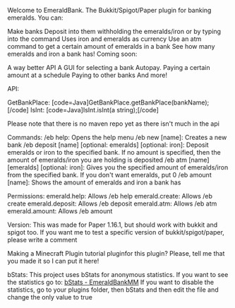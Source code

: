 Welcome to EmeraldBank. The Bukkit/Spigot/Paper plugin for banking emeralds. You can:

Make banks
Deposit into them withholding the emeralds/iron or by typing into the command
Uses iron and emeralds as currency
Use an atm command to get a certain amount of emeralds in a bank
See how many emeralds and iron a bank has!
Coming soon:

A way better API
A GUI for selecting a bank
Autopay. Paying a certain amount at a schedule
Paying to other banks
And more!


API:

GetBankPlace:
[code=Java]GetBankPlace.getBankPlace(bankName);[/code]
IsInt:
[code=Java]IsInt.isInt(a string);[/code]




Please note that there is no maven repo yet as there isn't much in the api

Commands:
/eb help: Opens the help menu
/eb new [name]: Creates a new bank
/eb deposit [name] [optional: emeralds] [optional: iron]: Deposit emeralds or iron to the specified bank. If no amount is specified, then the amount of emeralds/iron you are holding is deposited
/eb atm [name] [emeralds] [optional: iron]: Gives you the specified amount of emeralds/iron from the specified bank. If you don't want emeralds, put 0
/eb amount [name]: Shows the amount of emeralds and iron a bank has

Permissions:
emerald.help: Allows /eb help
emerald.create: Allows /eb create
emerald.deposit: Allows /eb deposit
emerald.atm: Allows /eb atm
emerald.amount: Allows /eb amount

Version:
This was made for Paper 1.16.1, but should work with bukkit and spigot too. If you want me to test a specific version of bukkit/spigot/paper, please write a comment

Making a Minecraft Plugin tutorial pluginfor this plugin? Please, tell me that you made it so I can put it here!

bStats:
This project uses bStats for anonymous statistics. If you want to see the statistics go to: [bStats - EmeraldBankMM](https://bstats.org/plugin/bukkit/EmeraldBankMM/10519)
If you want to disable the statistics, go to your plugins folder, then bStats and then edit the file and change the only value to true
